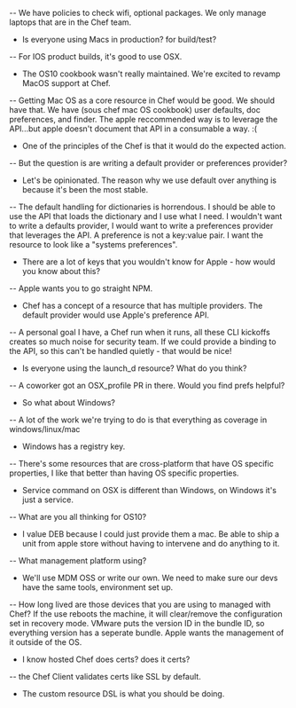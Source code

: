 -- We have policies to check wifi, optional packages. We only manage laptops that are in the Chef team.

- Is everyone using Macs in production? for build/test?

-- For IOS product builds, it's good to use OSX. 

- The OS10 cookbook wasn't really maintained. We're excited to revamp MacOS support at Chef. 

-- Getting Mac OS as a core resource in Chef would be good. We should have that. We have (sous chef mac OS cookbook) user defaults, doc preferences, and finder. The apple reccommended way is to leverage the API...but apple doesn't document that API in a consumable a way. :(

- One of the principles of the Chef is that it would do the expected action. 

-- But the question is are writing a default provider or preferences provider?

- Let's be opinionated.  The reason why we use default over anything is because it's been the most stable.

-- The default handling for dictionaries is horrendous. I should be able to use the API that loads the dictionary and I use what I need. I wouldn't want to write a defaults provider, I would want to write a preferences provider that leverages the API. A preference is not a key:value pair. I want the resource to look like a "systems preferences".

- There are a lot of keys that you wouldn't know for Apple - how would you know about this?

-- Apple wants you to go straight NPM.

- Chef has a concept of a resource that has multiple providers. The default provider would use Apple's preference API.

-- A personal goal I have, a Chef run when it runs, all these CLI kickoffs creates so much noise for security team. If we could provide a binding to the API, so this can't be handled quietly - that would be nice!

- Is everyone using the launch_d resource? What do you think?

-- A coworker got an OSX_profile PR in there. Would you find prefs helpful?

- So what about Windows?

-- A lot of the work we're trying to do is that everything as coverage in windows/linux/mac

- Windows has a registry key. 

-- There's some resources that are cross-platform that have OS specific properties, I like that better than having OS specific properties.

- Service command on OSX is different than Windows, on Windows it's just a service.

-- What are you all thinking for OS10?

- I value DEB because I could just provide them a mac. Be able to ship a unit from apple store without having to intervene and do anything to it.

-- What management platform using?

- We'll use MDM OSS or write our own. We need to make sure our devs have the same tools, environment set up.

-- How long lived are those devices that you are using to managed with Chef? If the use reboots the machine, it will clear/remove the configuration set in recovery mode. VMware puts the version ID in the bundle ID, so everything version has a seperate bundle. Apple wants the management of it outside of the OS.

- I know hosted Chef does certs? does it certs?

-- the Chef Client validates certs like SSL by default.

- The custom resource DSL is what you should be doing.
 